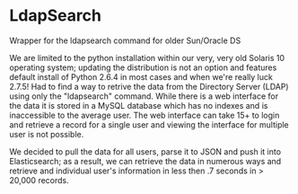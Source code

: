 # LdapSearch
Wrapper for the ldapsearch command for older Sun/Oracle DS

We are limited to the python installation within our very, very old Solaris 10 operating system; updating the distribution is not an option and features default install of Python 2.6.4 in most cases and when we're really luck 2.7.5!  Had to find a way to retrive the data from the Directory Server (LDAP) using only the "ldapsearch" command.  While there is a web interface for the data it is stored in a MySQL database which has no indexes and is inaccessible to the average user.  The web interface can take 15+ to login and retrieve a record for a single user and viewing the interface for multiple user is not possible.

We decided to pull the data for all users, parse it to JSON and push it into Elasticsearch; as a result, we can retrieve the data in numerous ways and retrieve and individual user's information in less then .7 seconds in > 20,000 records.
